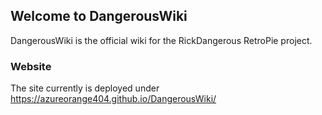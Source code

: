 ## Welcome to DangerousWiki

DangerousWiki is the official wiki for the RickDangerous RetroPie project.

### Website

The site currently is deployed under https://azureorange404.github.io/DangerousWiki/ 
